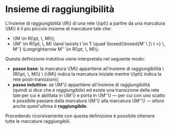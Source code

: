 <span style="display: none;">\\(\def\pt{\mathcal{P/T}}\\)</span>

# Insieme di raggiungibilità 

L'insieme di raggiungibilità \\(R\\) di una rete \\(\pt\\) a partire da una marcatura \\(M\\) è il più piccolo insieme di marcature tale che:
- \\(M \in R(\pt, \\, M)\\);
- \\(M' \in R(\pt, \\, M) \land \exists t \in T \quad \boxed{\boxed{M' \\ [\\ t >} \\, M''} \Longrightarrow M'' \in R(\pt, \\, M)\\).

Questa definizione induttiva viene interpretata nel seguente modo:
- __passo base__: la marcatura \\(M\\) appartiene all'insieme di raggiungibilità \\(R(\pt, \\, M)\\) \\
(\\(M\\) indica la marcatura iniziale mentre \\(\pt\\) indica la rete posti-transizioni);
- __passo induttivo__: se \\(M'\\) appartiene all'insieme di raggiungibilità (quindi si dice che _è raggiungibile_) ed esiste una transizione della rete tale per cui è abilitata in \\(M'\\) e porta in \\(M''\\) &mdash; per cui con uno scatto è possibile passare dalla marcatura \\(M'\\) alla marcatura \\(M''\\) &mdash; _allora_ anche quest'ultima è __raggiungibile__.

Procedendo ricorsivamente con questa definizione è possibile ottenere tutte le marcature raggiungibili.
